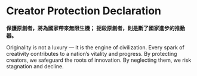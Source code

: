 
# Creator Protection Declaration

**保護原創者，將為國家帶來無限生機；
扼殺原創者，則是斷了國家進步的推動器。**

Originality is not a luxury — it is the engine of civilization.
Every spark of creativity contributes to a nation’s vitality and progress.
By protecting creators, we safeguard the roots of innovation.
By neglecting them, we risk stagnation and decline.
